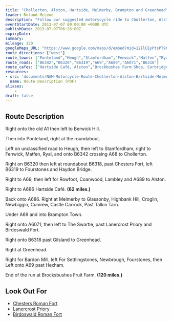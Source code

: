 ```yaml
---
title: "Chollerton, Alston, Hartside, Melmerby, Brampton and Greenhead"
leader: Roland McLeod
description: "Follow our suggested motorycycle ride to Chollerton, Alston, Hartside, Melmerby, Brampton and Greenhead."
eventStartDate: 2013-07-07 00:00:00 +0000 UTC
publishDate: 2013-07-07T06:26:00Z
expiryDate:
summary:
mileage: 120
googleMaps_URL: "https://www.google.com/maps/d/embed?mid=12IlCEyPtsPT9CX0MDv7AtiXTy40_kEmb"
route_directions: ["west"]
route_towns: ["Ponteland","Heugh","Stamfordham","Fenwick","Matfen","Ryal","Chollerton","Fourstones","Haydon Bridge","Rowfoot","Coanwood","Lambley","Alston","Hartside","Melmerby","Glassonby","Highbank Hill","Croglin","Newbiggin","Cumrew","Castle Carrock","Brampton","Gilsland","Greenhead","Settlingstones","Newbrough","Fourstones"]
route_roads: ["B6342","B6320","B6319","A69","A689","A6071","B6318"]
route_cafes: ["Hartside Café, Alston","Brockbushes Farm Shop, Corbridge"] 
resources:
- src: 'documents/NAM-Motorcycle-Route-Chollerton-Alston-Hartside-Melmerby-Brampton-Greenhead.pdf'
  name: Route Description (PDF)
aliases:
    - 
draft: false
---
```


## Route Description

Right onto the old A1 then left to Berwick Hill.

Then into Ponteland, right at the roundabout.

Left on unclassified road to Heugh, then left to Stamfordham, right to Fenwick, Matfen, Ryal, and onto B6342 crossing A68 to Chollerton.

Right on B6320 then left at roundabout B6318, past Chesters Fort, left B6319 to Fourstones and Haydon Bridge.

Right to A69, then left for Rowfoot, Coanwood, Lambley and A689 to Alston.

Right to A686 Hartside Café. **(62 miles.)**

Back onto A686. Right at Melmerby to Glassonby, Highbank Hill, Croglin, Newbiggin, Cumrew, Castle Carrock, Past Talkin Tarn.

Under A69 and into Brampton Town. 

Right onto A6071, then left to The Swartle, past Lanercrost Priory and Birdoswald Fort.

Right onto B6318 past Gilsland to Greenhead.

Right at Greenhead.

Right for Bardon Mill, left For Settlingstones, Newbrough, Fourstones, then Left onto A69 past Hexham.

End of the run at Brocksbushes Fruit Farm. **(120 miles.)**

## Look Out For

- [Chesters Roman Fort](https://www.english-heritage.org.uk/visit/places/chesters-roman-fort-and-museum-hadrians-wall/ "Go to English Heritage website")
- [Lanercrost Priory](https://www.english-heritage.org.uk/visit/places/lanercost-priory/ "Go to English Heritage website")
- [Birdoswald Roman Fort](https://www.english-heritage.org.uk/visit/places/birdoswald-roman-fort-hadrians-wall/ "Go to English Heritage website")







